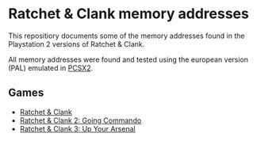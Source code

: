 # Ratchet & Clank memory addresses

This repositiory documents some of the memory addresses found in the Playstation 2 versions of Ratchet & Clank.

All memory addresses were found and tested using the european version (PAL) emulated in [PCSX2](https://pcsx2.net).

## Games

   * [Ratchet & Clank](RC1.md)
   * [Ratchet & Clank 2: Going Commando](RC2.md)
   * [Ratchet & Clank 3: Up Your Arsenal](RC3.md)